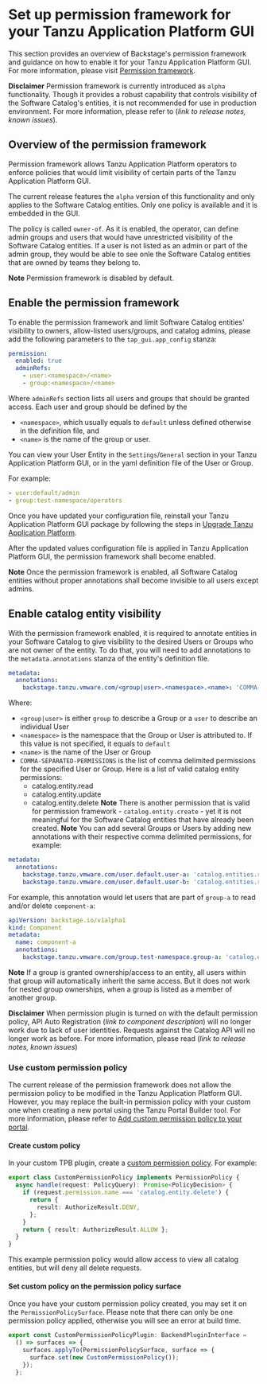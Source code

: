 
# Set up permission framework for your Tanzu Application Platform GUI 

This section provides an overview of Backstage's permission framework and guidance on how to enable it for your Tanzu Application Platform GUI. For more information, please visit [Permission framework](https://backstage.io/docs/permissions/overview/).

**Disclaimer** Permission framework is currently introduced as `alpha` functionality. Though it provides a robust capability that controls visibility of the Software Catalog's entities, it is not recommended for use in production environment. For more information, please refer to (*link to release notes, known issues*).

## <a id='permission-overview'></a> Overview of the permission framework

Permission framework allows Tanzu Application Platform operators to enforce policies that would limit visibility of certain parts of the Tanzu Application Platform GUI. 

The current release features the `alpha` version of this functionality and only applies to the Software Catalog entities. Only one policy is available and it is embedded in the GUI.

The policy is called `owner-of`. As it is enabled, the operator, can define admin groups and users that would have unrestricted visibility of the Software Catalog entities. If a user is not listed as an admin or part of the admin group, they would be able to see onle the Software Catalog entities that are owned by teams they belong to.

**Note** Permission framework is disabled by default.

## <a id='enable-permission'></a> Enable the permission framework

To enable the permission framework and limit Software Catalog entities' visibility to owners, allow-listed users/groups, and catalog admins, please add the following parameters to the `tap_gui.app_config` stanza:

```yaml
permission:
  enabled: true
  adminRefs:
    - user:<namespace>/<name>
    - group:<namespace>/<name>
```
Where `adminRefs` section lists all users and groups that should be granted access. Each user and group should be defined by the
* `<namespace>`, which usually equals to `default` unless defined otherwise in the definition file, and
* `<name>` is the name of the group or user.

You can view your User Entity in the `Settings`/`General` section in your Tanzu Application Platform GUI, or in the yaml definition file of the User or Group.

For example:
```yaml
- user:default/admin
- group:test-namespace/operators
```

Once you have updated your configuration file, reinstall your Tanzu Application Platform GUI package by following the steps in
   [Upgrade Tanzu Application Platform](../../upgrading.hbs.md).

After the updated values configuration file is applied in Tanzu Application Platform GUI, the permission framework shall become enabled.

**Note** Once the permission framework is enabled, all Software Catalog entities without proper annotations shall become invisible to all users except admins.

## <a id='enable-visibility'></a> Enable catalog entity visibility

With the permission framework enabled, it is required to annotate entities in your Software Catalog to give visibility to the desired Users or Groups who are not owner of the entity. To do that, you will need to add annotations to the `metadata.annotations` stanza of the entity's definition file.

```yaml
metadata:
  annotations:
    backstage.tanzu.vmware.com/<group|user>.<namespace>.<name>: 'COMMA-SEPARATED-PERMISSIONS'
```
Where:
- `<group|user>` is either `group` to describe a Group or a `user` to describe an individual User
- `<namespace>` is the namespace that the Group or User is attributed to. If this value is not specified, it equals to `default`
- `<name>` is the name of the User or Group
- `COMMA-SEPARATED-PERMISSIONS` is the list of comma delimited permissions for the specified User or Group. Here is a list of valid catalog entity permissions:
  - catalog.entity.read
  - catalog.entity.update
  - catalog.entity.delete
**Note** There is another permission that is valid for permission framework - `catalog.entity.create` - yet it is not meaningful for the Software Catalog entities that have already been created.
**Note** You can add several Groups or Users by adding new annotations with their respective comma delimited permissions, for example:
```yaml
metadata:
  annotations:
    backstage.tanzu.vmware.com/user.default.user-a: 'catalog.entities.read'
    backstage.tanzu.vmware.com/user.default.user-b: 'catalog.entities.read,catalog.entities.update'
```

For example, this annotation would let users that are part of `group-a` to read and/or delete `component-a`: 
```yaml
apiVersion: backstage.io/v1alpha1
kind: Component
metadata:
  name: component-a
  annotations:
    backstage.tanzu.vmware.com/group.test-namespace.group-a: 'catalog.entity.read, catalog.entity.delete'
```

**Note** If a group is granted ownership/access to an entity, all users within that group will
automatically inherit the same access. But it does not work for nested group ownerships, when a group is listed as a member of another group.

**Disclaimer** When permission plugin is turned on with the default permission policy, API Auto
Registration (*link to component description*) will no longer work due to lack of user identities. Requests against the Catalog API
will no longer work as before. For more information, please read (*link to release notes, known issues*)

### <a id='use-custom-permission-policy'></a> Use custom permission policy

The current release of the permission framework does not allow the permission policy to be modified in the Tanzu Application Platform GUI. However, you may replace the built-in permission policy with your custom one when creating a new portal using the Tanzu Portal Builder tool. For more information, please refer to [Add custom permission policy to your portal](link-to-tpb-docs).

<!-- The following section should go into the TPB docs -->

#### Create custom policy

In your custom TPB plugin, create a [custom permission policy](https://backstage.io/docs/permissions/writing-a-policy).
For example:

```typescript
export class CustomPermissionPolicy implements PermissionPolicy {
  async handle(request: PolicyQuery): Promise<PolicyDecision> {
    if (request.permission.name === 'catalog.entity.delete') {
      return {
        result: AuthorizeResult.DENY,
      };
    }
    return { result: AuthorizeResult.ALLOW };
  }
}
```

This example permission policy would allow access to view all catalog entities, but will deny all
delete requests.

#### Set custom policy on the permission policy surface

Once you have your custom permission policy created, you may set it on the `PermissionPolicySurface`.
Please note that there can only be one permission policy applied, otherwise you will see an error at
build time.

```typescript
export const CustomPermissionPolicyPlugin: BackendPluginInterface =
  () => surfaces => {
    surfaces.applyTo(PermissionPolicySurface, surface => {
      surface.set(new CustomPermissionPolicy());
    });
  };
```
